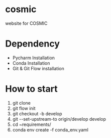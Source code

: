 # cosmic
website for COSMIC

# Dependency
* Pycharm Installation
* Conda Installation
* Git & Git Flow installation

# How to start

1. git clone
2. git flow init
3. git checkout -b develop
4. git --set-upstream-to origin/develop develop
5. cd ~requirements/
6. conda env create -f conda_env.yaml